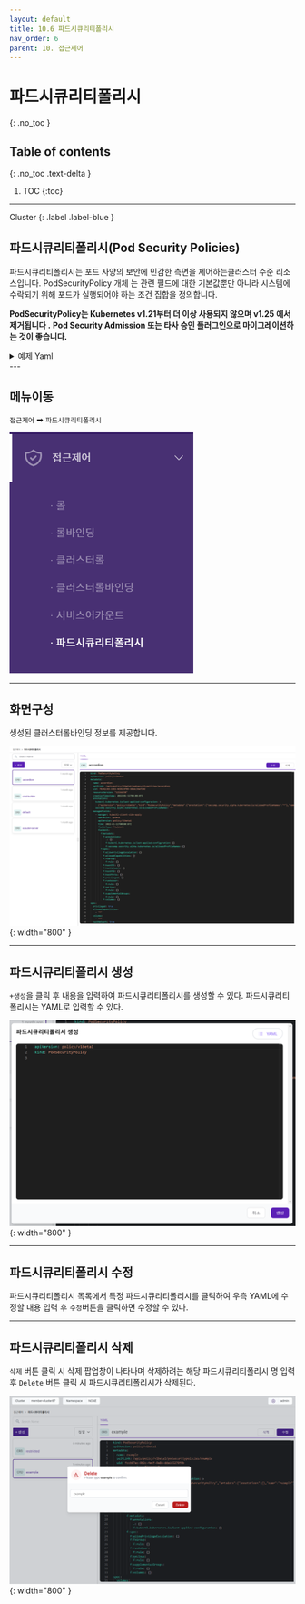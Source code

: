 ```yaml
---
layout: default
title: 10.6 파드시큐리티폴리시
nav_order: 6
parent: 10. 접근제어
---
```


# 파드시큐리티폴리시
{: .no_toc }

## Table of contents
{: .no_toc .text-delta }

1. TOC
{:toc}

---

<div class="code-example" markdown="1">
Cluster
{: .label .label-blue }
</div>

## 파드시큐리티폴리시(Pod Security Policies)
파드시큐리티폴리시는 포드 사양의 보안에 민감한 측면을 제어하는 ​​클러스터 수준 리소스입니다. PodSecurityPolicy 개체 는 관련 필드에 대한 기본값뿐만 아니라 시스템에 수락되기 위해 포드가 실행되어야 하는 조건 집합을 정의합니다. 

**PodSecurityPolicy는 Kubernetes v1.21부터 더 이상 사용되지 않으며 v1.25 에서 제거됩니다 .**
**Pod Security Admission 또는 타사 승인 플러그인으로 마이그레이션하는 것이 좋습니다.**

<details>
<summary>예제 Yaml</summary>
  
{% highlight yaml %}

apiVersion: policy/v1beta1
kind: PodSecurityPolicy
metadata:
  name: example
spec:
  privileged: false  # Don't allow privileged pods!
  # The rest fills in some required fields.
  seLinux:
    rule: RunAsAny
  supplementalGroups:
    rule: RunAsAny
  runAsUser:
    rule: RunAsAny
  fsGroup:
    rule: RunAsAny
  volumes:
  - '*'
{% endhighlight %}
   
</details>
---

## 메뉴이동
`접근제어` ➡ `파드시큐리티폴리시`

![ac-006.png](/assets/images/ac/ac-006.png)

---
## 화면구성
생성된 클러스터롤바인딩 정보를 제공합니다.

![ac-017.png](/assets/images/ac/ac-017.png){: width="800" }

---

## 파드시큐리티폴리시 생성
`+생성`을 클릭 후 내용을 입력하여 파드시큐리티폴리시를 생성할 수 있다. 파드시큐리티폴리시는 YAML로 입력할 수 있다.

![ac-018.png](/assets/images/ac/ac-018.png){: width="800" }

---

## 파드시큐리티폴리시 수정
파드시큐리티폴리시 목록에서 특정 파드시큐리티폴리시를 클릭하여 우측 YAML에 수정할 내용 입력 후 `수정`버튼을 클릭하면 수정할 수 있다.

---

## 파드시큐리티폴리시 삭제
`삭제` 버튼 클릭 시 삭제 팝업창이 나타나며 삭제하려는 해당 파드시큐리티폴리시 명 입력 후 `Delete` 버튼 클릭 시 파드시큐리티폴리시가 삭제된다.

![podsecuritypolicy-delete.png](/assets/images/ac/podsecuritypolicy-delete.png){: width="800" }